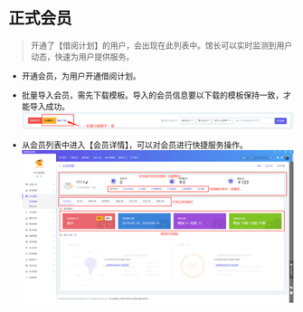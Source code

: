 # **正式会员**

> 开通了【借阅计划】的用户，会出现在此列表中。馆长可以实时监测到用户动态，快速为用户提供服务。

- 开通会员，为用户开通借阅计划。


- 批量导入会员，需先下载模板。导入的会员信息要以下载的模板保持一致，才能导入成功。![20190622102738](_media\20190622102738.png)

- 从会员列表中进入【会员详情】，可以对会员进行快捷服务操作。![1561012052205](_media\1561012052205.png)

